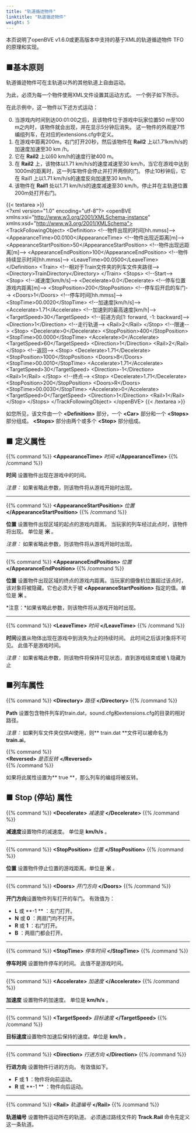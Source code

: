```yaml
---
title: "轨道循迹物件"
linktitle: "轨道循迹物件"
weight: 5
---
```


本页说明了openBVE v1.6.0或更高版本中支持的基于XML的轨道循迹物件 TFO 的原理和实现。

## ■基本原则

轨道循迹物件可在主轨道以外的其他轨道上自由运动。

为此，必须为每一个物件使用XML文件设置其运动方式。 一个例子如下所示。

在此示例中，这一物件以下述方式运动：

0. 当游戏内时间到达00:01:00之后，且该物件位于游戏中玩家位置50 m至100 m之内时，该物件就会出现，并在显示5分钟后消失。 这一物件的外观是7节编组列车，在对应的extensions.cfg中定义。
1. 在游戏中距离200m，右门打开20秒，然后该物件在 **Rail2** 上以1.71km/h/s的加速度加速至30 km /h。
2. 它在 **Rail2** 上以60 km/h的速度行驶400 m。
3. 在 **Rail2** 上，该物体以1.71 km/h/s的速度减速至30 km/h，当它在游戏中达到1000m的距离时，这一列车物件会停止并打开两侧的门。 停止10秒钟后，它在 Rail1 上以1.71 km/h/s的速度反向加速至30 km/h。
4. 该物件在 **Rail1** 处以1.71 km/h/s的速度减速至30 km/h，停止并在主轨道位置200m处打开右门。

{{< textarea >}}  
&lt;?xml version="1.0" encoding="utf-8"?>
&lt;openBVE xmlns:xsi="http://www.w3.org/2001/XMLSchema-instance" xmlns:xsd="http://www.w3.org/2001/XMLSchema">
  &lt;TrackFollowingObject>
    &lt;Definition>
      &lt;!--物件出现的时间[hh.mmss]-->
      &lt;AppearanceTime>00.0100&lt;/AppearanceTime>
      &lt;!--物件出现近距离[m]-->
      &lt;AppearanceStartPosition>50&lt;/AppearanceStartPosition>
      &lt;!--物件出现远距离[m]-->
      &lt;AppearanceEndPosition>100&lt;/AppearanceEndPosition>
      &lt;!--物件持续显示时间[hh.mmss]-->
      &lt;LeaveTime>00.0500&lt;/LeaveTime>
    &lt;/Definition>
    &lt;Train>
      &lt;!--相对于Train文件夹的列车文件夹路径-->
      &lt;Directory>TrainDirectory&lt;/Directory>
    &lt;/Train>
    &lt;Stops>
      &lt;!--Start-->
      &lt;Stop>
        &lt;!--减速度[km/h/s]-->
        &lt;Decelerate>0.0&lt;/Decelerate>
        &lt;!--停车位置 游戏内距离[m]-->
        &lt;StopPosition>200&lt;/StopPosition>
        &lt;!--停车后开启的车门-->
        &lt;Doors>1&lt;/Doors>
        &lt;!--停车时间[hh.mmss]-->
        &lt;StopTime>00.0020&lt;/StopTime>
        &lt;!--加速度[km/h/s]-->
        &lt;Accelerate>1.71&lt;/Accelerate>
        &lt;!--加速到的最高速度[km/h]-->
        &lt;TargetSpeed>30&lt;/TargetSpeed>
        &lt;!--前进方向[1: forward, -1: backward]-->
        &lt;Direction>1&lt;/Direction>
        &lt;!--走行轨道-->
        &lt;Rail>2&lt;/Rail>
      &lt;/Stop>
      &lt;!--限速-->
      &lt;Stop>
        &lt;Decelerate>0&lt;/Decelerate>
        &lt;StopPosition>400&lt;/StopPosition>
        &lt;StopTime>00.0000&lt;/StopTime>
        &lt;Accelerate>0&lt;/Accelerate>
        &lt;TargetSpeed>60&lt;/TargetSpeed>
        &lt;Direction>1&lt;/Direction>
        &lt;Rail>2&lt;/Rail>
      &lt;/Stop>
      &lt;!--返回-->
      &lt;Stop>
        &lt;Decelerate>1.71&lt;/Decelerate>
        &lt;StopPosition>1000&lt;/StopPosition>
        &lt;Doors>B&lt;/Doors>
        &lt;StopTime>00.0010&lt;/StopTime>
        &lt;Accelerate>1.71&lt;/Accelerate>
        &lt;TargetSpeed>30&lt;/TargetSpeed>
        &lt;Direction>-1&lt;/Direction>
        &lt;Rail>1&lt;/Rail>
      &lt;/Stop>
      &lt;!--终点-->
      &lt;Stop>
        &lt;Decelerate>1.71&lt;/Decelerate>
        &lt;StopPosition>200&lt;/StopPosition>
        &lt;Doors>R&lt;/Doors>
        &lt;StopTime>00.0030&lt;/StopTime>
        &lt;Accelerate>0&lt;/Accelerate>
        &lt;TargetSpeed>0&lt;/TargetSpeed>
        &lt;Direction>1&lt;/Direction>
        &lt;Rail>1&lt;/Rail>
      &lt;/Stop>
    &lt;/Stops>
  &lt;/TrackFollowingObject>
&lt;/openBVE>
{{< /textarea >}}

如您所见，该文件由一个 **\<Definition>** 部分，一个 **\<Car>** 部分和一个 **\<Stops>** 部分组成。  **\<Stops>** 部分由两个或多个 **\<Stop>** 部分组成。

## ■ 定义属性

{{% command %}}
 **\<AppearanceTime>** *时间* **\</AppearanceTime>**
{{% /command %}}

**时间** 设置物件出现在游戏中的时间。

*注意：* 如果省略此参数，则该物件将从游戏开始时出现。

------

{{% command %}}
**\<AppearanceStartPosition>** *位置* **\</AppearanceStartPosition>**
{{% /command %}}

**位置** 设置物件出现区域的起点的游戏内距离。 当玩家的列车经过此点时，该物件将出现。 单位是 **米** 。

*注意：* 如果省略此参数，则该物件将从游戏开始时出现。

------

{{% command %}}
 **\<AppearanceEndPosition>** *位置* **\</AppearanceEndPosition>**
{{% /command %}}

**位置** 设置物件出现区域的终点的游戏内距离。当玩家的摄像机位置超过该点时，该对象将被隐藏。它也必须大于被 **\<AppearanceStartPosition>** 指定的值。单位是 **米** 。

*注意：*如果省略此参数，则该物件将从游戏开始时出现。

------

{{% command %}}
**\<LeaveTime>** *时间* **\</LeaveTime>**
{{% /command %}}

**时间**设置从物体出现在游戏中到消失为止的持续时间。 此时间之后该对象将不可见。 此值不是游戏时间。

*注意：* 如果省略此参数，则该物件将保持可见状态，直到游戏结束或被 **\ <AppearanceEndPosition>** 隐藏为止

## ■列车属性

{{% command %}}
**\<Directory>** *路径* **\</Directory>**
{{% /command %}}

**Path** 设置包含物件列车的train.dat，sound.cfg和extensions.cfg的目录的相对路径。

*注意：* 如果列车文件夹仅供AI使用，则** train.dat **文件可以被命名为 **train.ai**。

{{% command %}}  
**\<Reversed>** *是否反转* **\</Reversed>**  
{{% /command %}}

如果将此属性设置为** true **，那么列车的编组将被反转。

## ■ Stop (停站) 属性

{{% command %}}
**\<Decelerate>** *减速度* **\</Decelerate>**
{{% /command %}}

**减速度**设置物件的减速度。 单位是 **km/h/s** 。

------

{{% command %}}
**\<StopPosition>** *位置* **\</StopPosition>**
{{% /command %}}

**位置** 设置物件停止位置的游戏距离。单位是 **米** 。

------

{{% command %}}
**\<Doors>** *开门方向* **\</Doors>**
{{% /command %}}

**开门方向**设置物件列车打开的车门。 有效值为：

- **L** 或 **-1 ** ：左门打开。
- **N** 或 **0** ：两扇门均不打开。
- **R** 或 **1** ：右门打开。
- **B** ：两扇门都会打开。

------

{{% command %}}
**\<StopTime>** *停车时间* **\</StopTime>**
 {{% /command %}}

**停车时间** 设置物件停车的时间。 此值不是游戏时间。

------

{{% command %}}
**\<Accelerate>** *加速度* **\</Accelerate>**
{{% /command %}}

**加速度** 设置物件的加速度。 单位是 **km/h/s** 。

------

{{% command %}}
**\<TargetSpeed>** *目标速度* **\</TargetSpeed>**
{{% /command %}}

**目标速度**设置物件加速后保持的速度。单位是 **km/h** 。

------

{{% command %}}
**\<Direction>** *行进方向* **\</Direction>**
{{% /command %}}

**行进方向** 设置物件行进的方向。 有效值如下。

- **F** 或 **1** ：物件将向前运动。
- **R** 或 **-1 ** ：物件向后运动。

------

{{% command %}}
**\<Rail>** *轨道编号* **\</Rail>**
{{% /command %}}

**轨道编号** 设置物件运动所在的轨道。 必须通过路线文件的 **Track.Rail** 命令先定义这一条轨道。
